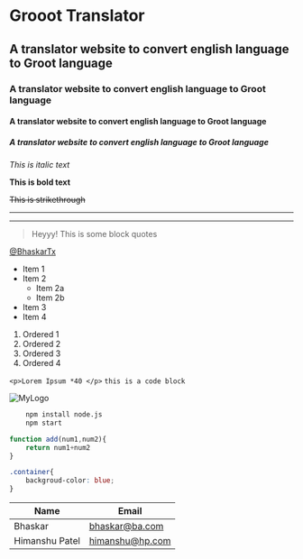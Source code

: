 <!-- Headings -->
# Grooot Translator
## A translator website to convert english language to Groot language
### A translator website to convert english language to Groot language
#### A translator website to convert english language to Groot language
##### A translator website to convert english language to Groot language

<!-- Emphasis Italics-->
_This is italic text_

<!-- Strong -->
__This is bold text__

<!-- Strikethrough -->
~~This is strikethrough~~

<!-- A hr line separator: underscore or hyphen x3 -->
---
___

<!-- Block Quotes -->
> Heyyy! This is some block quotes

<!-- Links -->
[@BhaskarTx](https://github.com/bhaskartx/
"Bhaskar GitHub Profile")

<!-- UL -->
* Item 1
* Item 2
    * Item 2a
    * Item 2b
* Item 3
* Item 4

<!-- OL -->
1. Ordered 1
1. Ordered 2
1. Ordered 3
1. Ordered 4

<!-- Inline Code Blocks -->
`<p>Lorem Ipsum *40 </p>`
`this is a code block`

<!-- Image -->
![MyLogo](https://user-images.githubusercontent.com/95289741/150116193-bb8e5c0c-2fcc-47aa-b68b-691d715517d9.png)

<!-- GutHub Markdown -->

<!-- Code Blocks -->
```bash
    npm install node.js
    npm start
```
```javascript
function add(num1,num2){
    return num1+num2
}
```
```css
.container{
    backgroud-color: blue;
}
```

<!-- Tables -->
|Name | Email |
|----|--------|
|Bhaskar | bhaskar@ba.com|
|Himanshu Patel| himanshu@hp.com|

<!-- Tasks Lists -->
